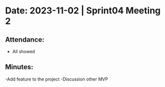 # Date: 2023-11-02 | Sprint04 Meeting 2

## Attendance:

- All showed 

## Minutes:
-Add feature to the project 
-Discussion other MVP
